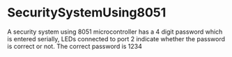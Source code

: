 # SecuritySystemUsing8051
A security system using 8051 microcontroller has a 4 digit password which is entered serially, 
LEDs connected to port 2 indicate whether the password is correct or not.
The correct password is 1234
